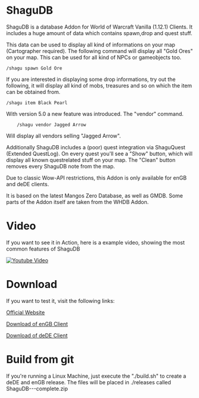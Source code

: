 # ShaguDB
ShaguDB is a database Addon for World of Warcraft Vanilla (1.12.1) Clients.
It includes a huge amount of data which contains spawn,drop and quest stuff.

This data can be used to display all kind of informations on your map (Cartographer required).
The following command will display all "Gold Ores" on your map.
This can be used for all kind of NPCs or gameobjects too.

    /shagu spawn Gold Ore

If you are interested in displaying some drop informations, try out the following,
it will display all kind of mobs, treasures and so on which the item can be obtained from.

    /shagu item Black Pearl

With version 5.0 a new feature was introduced. The "vendor" command.

		/shagu vendor Jagged Arrow

Will display all vendors selling "Jagged Arrow".

Additionally ShaguDB includes a (poor) quest integration via ShaguQuest (Extended QuestLog).
On every quest you'll see a "Show" button, which will display all known questrelated stuff on your map.
The "Clean" button removes every ShaguDB note from the map.

Due to classic Wow-API restrictions, this Addon is only available for enGB and deDE clients.

It is based on the latest Mangos Zero Database, as well as GMDB.
Some parts of the Addon itself are taken from the WHDB Addon.

# Video
If you want to see it in Action, here is a example video, showing the most common features of ShaguDB

[![Youtube Video](http://img.youtube.com/vi/h_U3vbYcRpE/0.jpg)](https://www.youtube.com/watch?v=h_U3vbYcRpE)

# Download
If you want to test it, visit the following links:

[Official Website](http://shaguquest.ericmauser.de/)

[Download of enGB Client](http://shaguquest.ericmauser.de/files/ShaguDB-5.0-enGB-complete.zip)

[Download of deDE Client](http://shaguquest.ericmauser.de/files/ShaguDB-5.0-deDE-complete.zip)

# Build from git
If you're running a Linux Machine, just execute the "./build.sh" to create a deDE and enGB release.
The files will be placed in ./releases called ShaguDB-<version>-<locale>-complete.zip

